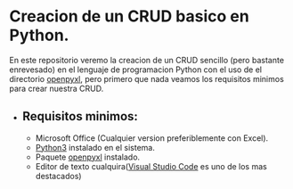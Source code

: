 # Creacion de un CRUD basico en Python.
En este repositorio veremo la creacion de un CRUD sencillo (pero bastante enrevesado) en el lenguaje de programacion Python con el uso de el directorio [openpyxl](https://openpyxl.readthedocs.io/en/stable/), pero primero que nada veamos los requisitos minimos para crear nuestra CRUD.
* ## Requisitos minimos:
    * Microsoft Office (Cualquier version preferiblemente con Excel).
    * [Python3](https://www.python.org/downloads/) instalado en el sistema.
    * Paquete [openpyxl](https://openpyxl.readthedocs.io/en/stable/) instalado.
    * Editor de texto cualquira([Visual Studio Code](https://code.visualstudio.com/) es uno de los mas destacados) 
 
